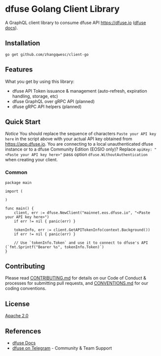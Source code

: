 # dfuse Golang Client Library

A GraphQL client library to consume dfuse API <https://dfuse.io> ([dfuse docs](https://docs.dfuse.io)).

## Installation

    go get github.com/zhangqwesc/client-go

## Features

What you get by using this library:

- dfuse API Token issuance & management (auto-refresh, expiration handling, storage, etc)
- dfuse GraphQL over gRPC API (planned)
- dfuse gRPC API helpers (planned)

## Quick Start

_Notice_ You should replace the sequence of characters `Paste your API key here`
in the script above with your actual API key obtained from https://app.dfuse.io. You are
connecting to a local unauthenticated dfuse instance or to a dfuse Community Edition (EOSIO only)? Replace
`apiKey: "<Paste your API key here>"` pass option `dfuse.WithoutAuthentication` when creating your client.

### Common

```golang
package main

import (

)

func main() {
    client, err := dfuse.NewClient("mainnet.eos.dfuse.io", "<Paste your API key here>")
    if err != nil { panic(err) }

    tokenInfo, err := client.GetAPITokenInfo(context.Background())
    if err != nil { panic(err) }

    // Use `tokenInfo.Token` and use it to connect to dfuse's API (`fmt.Sprintf("Bearer %s", tokenInfo.Token)`)
}
```

## Contributing

Please read [CONTRIBUTING.md](CONTRIBUTING.md) for details on our Code of Conduct & processes for submitting pull requests, and [CONVENTIONS.md](CONVENTIONS.md) for our coding conventions.

## License

[Apache 2.0](LICENSE)

## References

- [dfuse Docs](https://docs.dfuse.io)
- [dfuse on Telegram](https://t.me/dfuseAPI) - Community & Team Support
